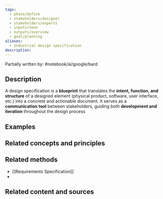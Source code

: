 ```yaml
---
tags:
  - phase/define
  - stakeholders/designer
  - stakeholders/experts
  - inputs/none
  - outputs/overview
  - goal/planning
aliases:
  - Industrial design specification
description:
---
```

Partially written by: #notebook/ai/google/bard
## Description
A design specification is a **blueprint** that translates the **intent, function, and structure** of a designed element (physical product, software, user interface, etc.) into a concrete and actionable document. It serves as a **communication tool** between stakeholders, guiding both **development and iteration** throughout the design process

## Examples 


## Related concepts and principles


## Related methods
- [[Requirements Specification]]
- 

## Related content and sources
